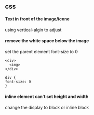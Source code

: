 ## css

#### Text in front of the image/icone
using vertical-algin to adjust

#### remove the white space below the image
set the parent element font-size to 0
```
<div>
  <img>
</div>

div {
font-size: 0
}
```
#### inline element can't set height and width
change the display to block or inline block

